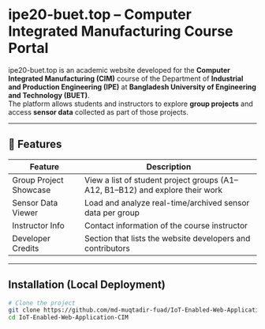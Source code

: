 # ipe20-buet.top – Computer Integrated Manufacturing Course Portal

ipe20-buet.top is an academic website developed for the **Computer Integrated Manufacturing (CIM)** course of the Department of **Industrial and Production Engineering (IPE)** at **Bangladesh University of Engineering and Technology (BUET)**.  
The platform allows students and instructors to explore **group projects** and access **sensor data** collected as part of those projects.

---

## 🚀 Features

| Feature                | Description                                                                 |
|------------------------|------------------------------------------------------------------------------|
| Group Project Showcase | View a list of student project groups (A1–A12, B1–B12) and explore their work |
| Sensor Data Viewer     | Load and analyze real-time/archived sensor data per group                    |
| Instructor Info        | Contact information of the course instructor                                |
| Developer Credits      | Section that lists the website developers and contributors                  |

---

## Installation (Local Deployment)

```bash
# Clone the project 
git clone https://github.com/md-muqtadir-fuad/IoT-Enabled-Web-Application-CIM
cd IoT-Enabled-Web-Application-CIM

